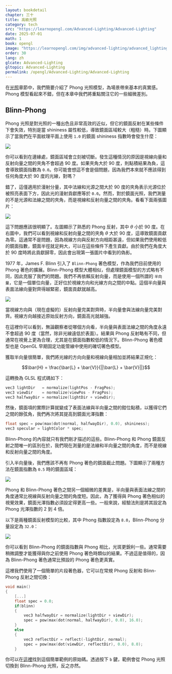 ```yaml
---
layout: bookdetail
chapter: 三十
title: 高級光照
category: tech
src: "https://learnopengl.com/Advanced-Lighting/Advanced-Lighting"
date: 2025-07-01
math: 1
book: opengl
image: "https://learnopengl.com/img/advanced-lighting/advanced_lighting_phong_limit.png"
order: 30
lang: zh
glcate: Advanced-Lighting
gltopic: Advanced-Lighting
permalink: /opengl/Advanced-Lighting/Advanced-Lighting
---
```


在[光照](https://learnopengl.com/Lighting/Basic-Lighting)章節中，我們簡要介紹了 Phong 光照模型，為場景帶來基本的真實感。Phong 模型看起來不錯，但在本章中我們將重點關注它的一些細微差別。

## Blinn-Phong

Phong 光照是對光照的一種出色且非常高效的近似，但它的鏡面反射在某些條件下會失效，特別是當 shininess 屬性較低，導致鏡面區域較大（粗糙）時。下圖顯示了當我們在平面紋理平面上使用 `1.0` 的鏡面 shininess 指數時會發生什麼：

![](https://learnopengl.com/img/advanced-lighting/advanced_lighting_phong_limit.png)

你可以看到在邊緣處，鏡面區域會立刻被切斷。發生這種情況的原因是視線向量和反射向量之間的夾角不會超過 90 度。如果夾角大於 90 度，則點積結果為負，這會導致鏡面指數為 `0.0`。你可能會想這不會是個問題，因為我們本來就不應該得到任何角度大於 90 度的光線，對嗎？

錯了，這僅適用於漫射分量，其中法線和光源之間大於 90 度的夾角表示光源位於被照亮表面下方，因此光的漫射貢獻應等於 `0.0`。然而，對於鏡面光照，我們測量的不是光源和法線之間的夾角，而是視線和反射向量之間的夾角。看看下面兩張圖片：

![](https://learnopengl.com/img/advanced-lighting/advanced_lighting_over_90.png)

這下問題應該很明顯了。左圖顯示了熟悉的 Phong 反射，其中 $\theta$ 小於 90 度。在右圖中，我們可以看到視線和反射向量之間的夾角 $\theta$ 大於 90 度，這導致鏡面貢獻為零。這通常不是問題，因為視線方向與反射方向相距甚遠，但如果我們使用較低的鏡面指數，鏡面半徑就足夠大，可以在這些條件下產生貢獻。由於我們在角度大於 90 度時將此貢獻歸零，因此會出現第一張圖片中看到的偽影。

1977 年，James F. Blinn 引入了 `Blinn-Phong` 著色模型，作為我們目前使用的 Phong 著色的擴展。Blinn-Phong 模型大體相似，但處理鏡面模型的方式略有不同，因此克服了我們的問題。我們不再依賴反射向量，而是使用一個所謂的 `半向量`，它是一個單位向量，正好位於視線方向和光線方向之間的中點。這個半向量與表面法線向量對齊得越緊密，鏡面貢獻就越高。

![](https://learnopengl.com/img/advanced-lighting/advanced_lighting_halfway_vector.png)

當視線方向與（現在虛擬的）反射向量完美對齊時，半向量會與法線向量完美對齊。視線方向越接近原始反射方向，鏡面高光就越強。

在這裡你可以看到，無論觀察者從哪個方向看，半向量與表面法線之間的角度永遠不會超過 90 度（當然，除非光線遠低於表面）。結果與 Phong 反射略有不同，但通常在視覺上更為合理，尤其是在鏡面指數較低的情況下。Blinn-Phong 著色模型也是 OpenGL 早期固定功能管線中使用的確切著色模型。

獲取半向量很簡單，我們將光線的方向向量和視線向量相加並將結果正規化：

```math
\bar{H} = \frac{\bar{L} + \bar{V}}{||\bar{L} + \bar{V}||}
```

這轉換為 GLSL 程式碼如下：

```cpp
vec3 lightDir   = normalize(lightPos - FragPos);
vec3 viewDir    = normalize(viewPos - FragPos);
vec3 halfwayDir = normalize(lightDir + viewDir);
```

然後，鏡面項的實際計算就變成了表面法線與半向量之間的鉗位點積，以獲得它們之間的餘弦角，我們再次將其提高到鏡面光澤指數：

```cpp
float spec = pow(max(dot(normal, halfwayDir), 0.0), shininess);
vec3 specular = lightColor * spec;
```

Blinn-Phong 的內容就只有我們剛才描述的這些。Blinn-Phong 和 Phong 鏡面反射之間唯一的區別在於，我們現在測量的是法線和半向量之間的角度，而不是視線和反射向量之間的角度。

引入半向量後，我們應該不再有 Phong 著色的鏡面截止問題。下圖顯示了兩種方法在鏡面指數為 `0.5` 時的鏡面區域：

![](https://learnopengl.com/img/advanced-lighting/advanced_lighting_comparrison.png)

Phong 和 Blinn-Phong 著色之間另一個細微的差異是，半向量與表面法線之間的角度通常比視線與反射向量之間的角度短。因此，為了獲得與 Phong 著色相似的視覺效果，鏡面光澤指數必須設定得更高一些。一般來說，經驗法則是將其設定為 Phong 光澤指數的 2 到 4 倍。

以下是兩種鏡面反射模型的比較，其中 Phong 指數設定為 `8.0`，Blinn-Phong 分量設定為 `32.0`：

![](https://learnopengl.com/img/advanced-lighting/advanced_lighting_comparrison2.png)

你可以看到 Blinn-Phong 的鏡面指數與 Phong 相比，光斑更銳利一些。通常需要稍微調整才能獲得與你之前使用 Phong 著色時類似的結果。不過這是值得的，因為 Blinn-Phong 著色通常比預設的 Phong 著色更真實。

這裡我們使用了一個簡單的片段著色器，它可以在常規 Phong 反射和 Blinn-Phong 反射之間切換：

```cpp
void main()
{
    [...]
    float spec = 0.0;
    if(blinn)
    {
        vec3 halfwayDir = normalize(lightDir + viewDir);
        spec = pow(max(dot(normal, halfwayDir), 0.0), 16.0);
    }
    else
    {
        vec3 reflectDir = reflect(-lightDir, normal);
        spec = pow(max(dot(viewDir, reflectDir), 0.0), 8.0);
    }
```

你可以在[這裡](https://learnopengl.com/code_viewer_gh.php?code=src/5.advanced_lighting/1.advanced_lighting/advanced_lighting.cpp)找到這個簡單範例的原始碼。透過按下 `b` 鍵，範例會從 Phong 光照切換到 Blinn-Phong 光照，反之亦然。
